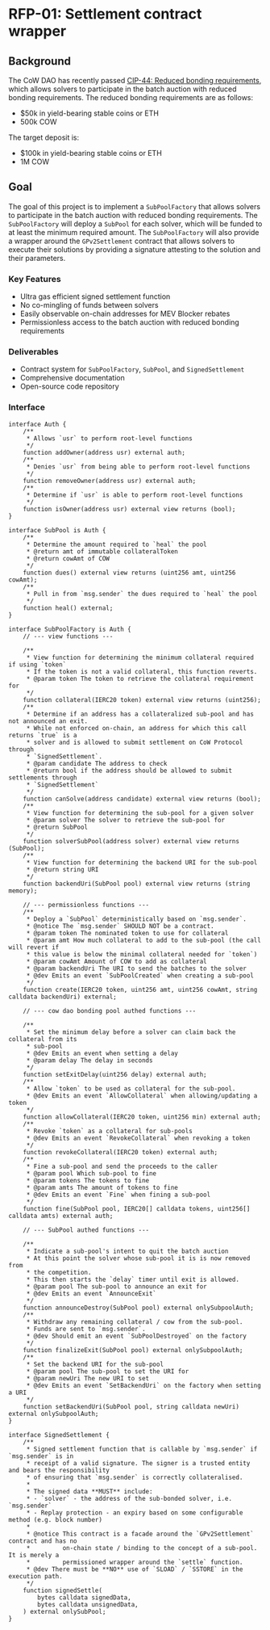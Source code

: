 # RFP-01: Settlement contract wrapper

## Background

The CoW DAO has recently passed [CIP-44: Reduced bonding requirements](https://snapshot.org/#/cow.eth/proposal/0x1b6f1171633ec3d20c4370db37074aa1bd830486d4d0d6c26165915cc42d9412), which allows solvers to participate in the batch auction with reduced bonding requirements. The reduced bonding requirements are as follows:

- $50k in yield-bearing stable coins or ETH
- 500k COW

The target deposit is:

- $100k in yield-bearing stable coins or ETH
- 1M COW

## Goal

The goal of this project is to implement a `SubPoolFactory` that allows solvers to participate in the batch auction with reduced bonding requirements. The `SubPoolFactory` will deploy a `SubPool` for each solver, which will be funded to at least the minimum required amount. The `SubPoolFactory` will also provide a wrapper around the `GPv2Settlement` contract that allows solvers to execute their solutions by providing a signature attesting to the solution and their parameters.

### Key Features

- Ultra gas efficient signed settlement function
- No co-mingling of funds between solvers
- Easily observable on-chain addresses for MEV Blocker rebates
- Permissionless access to the batch auction with reduced bonding requirements

### Deliverables

- Contract system for `SubPoolFactory`, `SubPool`, and `SignedSettlement`
- Comprehensive documentation
- Open-source code repository

### Interface

```solidity
interface Auth {
    /**
     * Allows `usr` to perform root-level functions
     */
    function addOwner(address usr) external auth;
    /**
     * Denies `usr` from being able to perform root-level functions
     */
    function removeOwner(address usr) external auth;
    /**
     * Determine if `usr` is able to perform root-level functions
     */
    function isOwner(address usr) external view returns (bool);
}

interface SubPool is Auth {
    /**
     * Determine the amount required to `heal` the pool
     * @return amt of immutable collateralToken
     * @return cowAmt of COW
     */
    function dues() external view returns (uint256 amt, uint256 cowAmt);
    /**
     * Pull in from `msg.sender` the dues required to `heal` the pool
     */
    function heal() external;
}

interface SubPoolFactory is Auth {
    // --- view functions ---

    /**
     * View function for determining the minimum collateral required if using `token`
     * If the token is not a valid collateral, this function reverts.
     * @param token The token to retrieve the collateral requirement for
     */
    function collateral(IERC20 token) external view returns (uint256);
    /**
     * Determine if an address has a collateralized sub-pool and has not announced an exit.
     * While not enforced on-chain, an address for which this call returns `true` is a
     * solver and is allowed to submit settlement on CoW Protocol through
     * `SignedSettlement`.
     * @param candidate The address to check
     * @return bool if the address should be allowed to submit settlements through
     * `SignedSettlement`
     */
    function canSolve(address candidate) external view returns (bool);
    /**
     * View function for determining the sub-pool for a given solver
     * @param solver The solver to retrieve the sub-pool for
     * @return SubPool
     */
    function solverSubPool(address solver) external view returns (SubPool);
    /**
     * View function for determining the backend URI for the sub-pool
     * @return string URI
     */
    function backendUri(SubPool pool) external view returns (string memory);

    // --- permissionless functions ---
    /**
     * Deploy a `SubPool` deterministically based on `msg.sender`.
     * @notice The `msg.sender` SHOULD NOT be a contract.
     * @param token The nominated token to use for collateral
     * @param amt How much collateral to add to the sub-pool (the call will revert if
     * this value is below the minimal collateral needed for `token`)
     * @param cowAmt Amount of COW to add as collateral
     * @param backendUri The URI to send the batches to the solver
     * @dev Emits an event `SubPoolCreated` when creating a sub-pool
     */
    function create(IERC20 token, uint256 amt, uint256 cowAmt, string calldata backendUri) external;

    // --- cow dao bonding pool authed functions ---

    /**
     * Set the minimum delay before a solver can claim back the collateral from its
     * sub-pool
     * @dev Emits an event when setting a delay
     * @param delay The delay in seconds
     */
    function setExitDelay(uint256 delay) external auth;
    /**
     * Allow `token` to be used as collateral for the sub-pool.
     * @dev Emits an event `AllowCollateral` when allowing/updating a token
     */
    function allowCollateral(IERC20 token, uint256 min) external auth;
    /**
     * Revoke `token` as a collateral for sub-pools
     * @dev Emits an event `RevokeCollateral` when revoking a token
     */
    function revokeCollateral(IERC20 token) external auth;
    /**
     * Fine a sub-pool and send the proceeds to the caller
     * @param pool Which sub-pool to fine
     * @param tokens The tokens to fine
     * @param amts The amount of tokens to fine
     * @dev Emits an event `Fine` when fining a sub-pool
     */
    function fine(SubPool pool, IERC20[] calldata tokens, uint256[] calldata amts) external auth;

    // --- SubPool authed functions ---

    /**
     * Indicate a sub-pool's intent to quit the batch auction
     * At this point the solver whose sub-pool it is is now removed from
     * the competition.
     * This then starts the `delay` timer until exit is allowed.
     * @param pool The sub-pool to announce an exit for
     * @dev Emits an event `AnnounceExit`
     */
    function announceDestroy(SubPool pool) external onlySubpoolAuth;
    /**
     * Withdraw any remaining collateral / cow from the sub-pool.
     * Funds are sent to `msg.sender`.
     * @dev Should emit an event `SubPoolDestroyed` on the factory
     */
    function finalizeExit(SubPool pool) external onlySubpoolAuth;
    /**
     * Set the backend URI for the sub-pool
     * @param pool The sub-pool to set the URI for
     * @param newUri The new URI to set
     * @dev Emits an event `SetBackendUri` on the factory when setting a URI
     */
    function setBackendUri(SubPool pool, string calldata newUri) external onlySubpoolAuth;
}

interface SignedSettlement {
    /**
     * Signed settlement function that is callable by `msg.sender` if `msg.sender` is in
     * receipt of a valid signature. The signer is a trusted entity and bears the responsibility
     * of ensuring that `msg.sender` is correctly collateralised.
     *  
     * The signed data **MUST** include:
     * - `solver` - the address of the sub-bonded solver, i.e. `msg.sender`
     * - Replay protection - an expiry based on some configurable method (e.g. block number)
     *
     * @notice This contract is a facade around the `GPv2Settlement` contract and has no
     *         on-chain state / binding to the concept of a sub-pool. It is merely a
     *         permissioned wrapper around the `settle` function.
     * @dev There must be **NO** use of `SLOAD` / `SSTORE` in the execution path.
     */
    function signedSettle(
        bytes calldata signedData,
        bytes calldata unsignedData,
    ) external onlySubPool;
}
```
